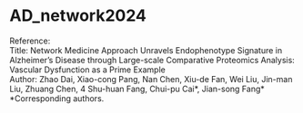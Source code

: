 # AD_network2024
Reference:<br>
Title: Network Medicine Approach Unravels Endophenotype Signature in Alzheimer’s Disease through Large-scale Comparative Proteomics Analysis: Vascular Dysfunction as a Prime Example<br>
Author: Zhao Dai, Xiao-cong Pang, Nan Chen, Xiu-de Fan, Wei Liu, Jin-man Liu, Zhuang Chen, 4 Shu-huan Fang, Chui-pu Cai*, Jian-song Fang*<br>
*Corresponding authors.
